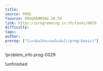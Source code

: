 ```yaml
---
title: 
source: PROG
fsource: PROGRAMMING.IN.TH
link: https://programming.in.th/tasks/0029
difficulty: 
tags: 
author: 
prereq: ["[การเขียนโปรแกรมเบื้องต้น](/prog-basic)"]
---
```


!problem_info prog-0029

!unfinished
